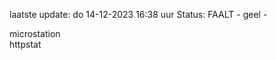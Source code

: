 laatste update: 
do 14-12-2023 16:38   uur 
Status: FAALT - geel - 
<div class="service Y">microstation</div><div class="service G">httpstat</div>